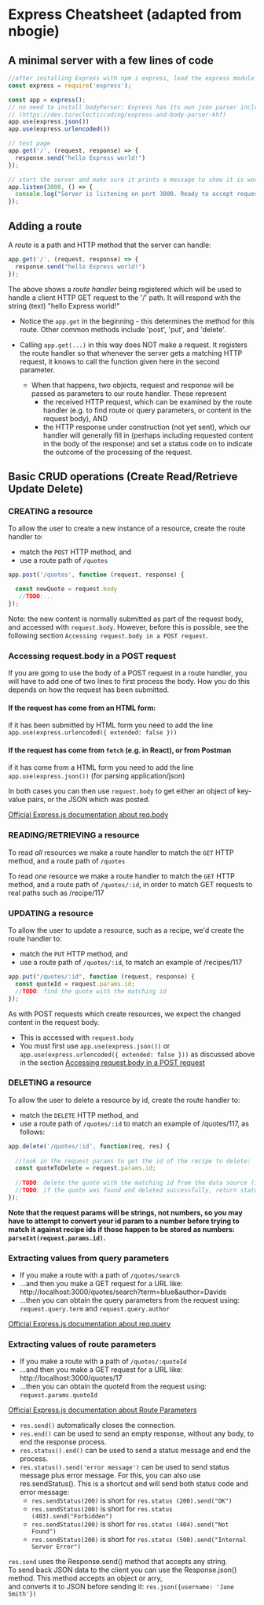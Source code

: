 # Express Cheatsheet (adapted from nbogie)

## A minimal server with a few lines of code

```js
//after installing Express with npm i express, load the express module
const express = require('express');

const app = express();
// no need to install bodyParser: Express has its own json parser included
// (https://dev.to/eclecticcoding/express-and-body-parser-khf)
app.use(express.json())
app.use(express.urlencoded())

// test page
app.get('/', (request, response) => {
  response.send("hello Express world!")
});

// start the server and make sure it prints a message to show it is working
app.listen(3000, () => {
  console.log("Server is listening on port 3000. Ready to accept requests.");
});
```


## Adding a route

A *route* is a path and HTTP method that the server can handle:

```js
app.get('/', (request, response) => {
  response.send("hello Express world!")
});
```

The above shows a *route handler* being registered which will be used to handle a client HTTP GET request to the '/' path.  It will respond with the string (text) "hello Express world!"

* Notice the `app.get` in the beginning - this determines the method for this route.  Other common methods include 'post', 'put', and 'delete'.

* Calling `app.get(...)` in this way does NOT make a request. It registers the route handler so that whenever the server gets a matching HTTP request, it knows to call the function given here in the second parameter.

  * When that happens, two objects, request and response will be passed as parameters to our route handler. These represent 
    * the received HTTP request, which can be examined by the route handler (e.g. to find route or query parameters, or content in the request body), AND 
    * the HTTP response under construction (not yet sent), which our handler will generally fill in (perhaps including requested content in the body of the response) and set a status code on to indicate the outcome of the processing of the request.


## Basic CRUD operations (Create Read/Retrieve Update Delete)

### CREATING a resource

To allow the user to create a new instance of a resource, create the route handler to:

* match the `POST` HTTP method, and 
* use a route path of `/quotes`

```js
app.post('/quotes', function (request, response) {

  const newQuote = request.body
   //TODO:...
});
```

Note: the new content is normally submitted as part of the request body, and accessed with `request.body`.
However, before this is possible, see the following section `Accessing request.body in a POST request`.

### Accessing request.body in a POST request
If you are going to use the body of a POST request in a route handler, you will have to add one of two lines to first process the body. How you do this depends on how the request has been submitted.  

#### If the request has come from an HTML form:

if it has been submitted by HTML form you need to add the line
```app.use(express.urlencoded({ extended: false }))```

#### If the request has come from `fetch` (e.g. in React), or from Postman

if it has come from a HTML form you need to add the line
```app.use(express.json())```  (for parsing application/json)  

In both cases you can then use `request.body` to get either an object of key-value pairs, or the JSON which was posted.

[Official Express.js documentation about req.body](https://expressjs.com/en/api.html#req.body)

### READING/RETRIEVING a resource

To read *all* resources we make a route handler to match the `GET` HTTP method, and a route path of `/quotes`

To read *one* resource we make a route handler to match the `GET` HTTP method, and a route path of `/quotes/:id`, in order to match GET requests to real paths such as /recipe/117

### UPDATING a resource

To allow the user to update a resource, such as a recipe, we'd create the route handler to:

* match the `PUT` HTTP method, and 
* use a route path of `/quotes/:id`, to match an example of /recipes/117

```js
app.put("/quotes/:id", function (request, response) {
  const quoteId = request.params.id;
  //TODO: find the quote with the matching id
});
```

As with POST requests which create resources, we expect the changed content in the request body.
* This is accessed with `request.body`
* You must first use `app.use(express.json())` or `app.use(express.urlencoded({ extended: false }))` as discussed above in the section [Accessing request.body in a POST request]("#Accessing+request.body+in+a+POST+request)



### DELETING a resource

To allow the user to delete a resource by id, create the route handler to:

* match the `DELETE` HTTP method, and 
* use a route path of `/quotes/:id` to match an example of /quotes/117, as follows:

```js
app.delete('/quotes/:id', function(req, res) {
  
  //look in the request params to get the id of the recipe to delete:
  const quoteToDelete = request.params.id;
  
  //TODO: delete the quote with the matching id from the data source (in-memory array or database)
  //TODO: if the quote was found and deleted successfully, return status 204 and an empty body.
});
```

**Note that the request params will be strings, not numbers, so you may have to attempt to convert your id param to a number before trying to match it against recipe ids if those happen to be stored as numbers: `parseInt(request.params.id)`.**


### Extracting values from query parameters

* If you make a route with a path of `/quotes/search`
* ...and then you make a GET request for a URL like: http://localhost:3000/quotes/search?term=blue&author=Davids
* ...then you can obtain the query parameters from the request using: `request.query.term` and `request.query.author`

[Official Express.js documentation about req.query](https://expressjs.com/en/api.html#req.query)

### Extracting values of route parameters

* If you make a route with a path of `/quotes/:quoteId`
* ...and then you make a GET request for a URL like: http://localhost:3000/quotes/17
* ...then you can obtain the quoteId from the request using: `request.params.quoteId`

[Official Express.js documentation about Route Parameters](https://expressjs.com/en/guide/routing.html#route-parameters)


* `res.send()` automatically closes the connection.  
* `res.end()` can be used to send an empty response, without any body, to end the response process.  
* `res.status().end()` can be used to send a status message and end the process.  
* `res.status().send('error message')` can be used to send status message plus error message. For this, you can also use res.sendStatus(). This is a shortcut and will send both status code and error message:
  * `res.sendStatus(200)` is short for `res.status (200).send("OK")`
  * `res.sendStatus(200)` is short for `res.status (403).send("Forbidden")`
  * `res.sendStatus(200)` is short for `res.status (404).send("Not Found")`
  * `res.sendStatus(200)` is short for `res.status (500).send("Internal Server Error")`

`res.send` uses the Response.send() method that accepts any string.  
To send back JSON data to the client you can use the Response.json() method. This method accepts an object or arry,  
and converts it to JSON before sending it: `res.json({username: 'Jane Smith'})`

